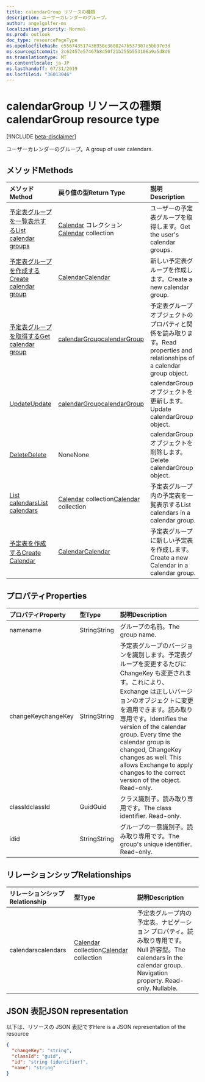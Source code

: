 ```yaml
---
title: calendarGroup リソースの種類
description: ユーザーカレンダーのグループ。
author: angelgolfer-ms
localization_priority: Normal
ms.prod: outlook
doc_type: resourcePageType
ms.openlocfilehash: e556743517436950e3608247b537307e5bb97e3d
ms.sourcegitcommit: 2c62457e57467b8d50f21b255b553106a9a5d8d6
ms.translationtype: MT
ms.contentlocale: ja-JP
ms.lasthandoff: 07/31/2019
ms.locfileid: "36013046"
---
```

# <a name="calendargroup-resource-type"></a><span data-ttu-id="81542-103">calendarGroup リソースの種類</span><span class="sxs-lookup"><span data-stu-id="81542-103">calendarGroup resource type</span></span>

[!INCLUDE [beta-disclaimer](../../includes/beta-disclaimer.md)]

<span data-ttu-id="81542-104">ユーザーカレンダーのグループ。</span><span class="sxs-lookup"><span data-stu-id="81542-104">A group of user calendars.</span></span>

## <a name="methods"></a><span data-ttu-id="81542-105">メソッド</span><span class="sxs-lookup"><span data-stu-id="81542-105">Methods</span></span>

| <span data-ttu-id="81542-106">メソッド</span><span class="sxs-lookup"><span data-stu-id="81542-106">Method</span></span>                                                      | <span data-ttu-id="81542-107">戻り値の型</span><span class="sxs-lookup"><span data-stu-id="81542-107">Return Type</span></span>                        | <span data-ttu-id="81542-108">説明</span><span class="sxs-lookup"><span data-stu-id="81542-108">Description</span></span>                                                   |
| :---------------------------------------------------------- | :--------------------------------- | :------------------------------------------------------------ |
| [<span data-ttu-id="81542-109">予定表グループを一覧表示する</span><span class="sxs-lookup"><span data-stu-id="81542-109">List calendar groups</span></span>](../api/user-list-calendargroups.md)  | <span data-ttu-id="81542-110">[Calendar](calendar.md) コレクション</span><span class="sxs-lookup"><span data-stu-id="81542-110">[Calendar](calendar.md) collection</span></span> | <span data-ttu-id="81542-111">ユーザーの予定表グループを取得します。</span><span class="sxs-lookup"><span data-stu-id="81542-111">Get the user's calendar groups.</span></span>                               |
| [<span data-ttu-id="81542-112">予定表グループを作成する</span><span class="sxs-lookup"><span data-stu-id="81542-112">Create calendar group</span></span>](../api/user-post-calendargroups.md) | [<span data-ttu-id="81542-113">Calendar</span><span class="sxs-lookup"><span data-stu-id="81542-113">Calendar</span></span>](calendar.md)            | <span data-ttu-id="81542-114">新しい予定表グループを作成します。</span><span class="sxs-lookup"><span data-stu-id="81542-114">Create a new calendar group.</span></span>                                  |
| [<span data-ttu-id="81542-115">予定表グループを取得する</span><span class="sxs-lookup"><span data-stu-id="81542-115">Get calendar group</span></span>](../api/calendargroup-get.md)           | [<span data-ttu-id="81542-116">calendarGroup</span><span class="sxs-lookup"><span data-stu-id="81542-116">calendarGroup</span></span>](calendargroup.md)  | <span data-ttu-id="81542-117">予定表グループ オブジェクトのプロパティと関係を読み取ります。</span><span class="sxs-lookup"><span data-stu-id="81542-117">Read properties and relationships of a calendar group object.</span></span> |
| [<span data-ttu-id="81542-118">Update</span><span class="sxs-lookup"><span data-stu-id="81542-118">Update</span></span>](../api/calendargroup-update.md)                    | [<span data-ttu-id="81542-119">calendarGroup</span><span class="sxs-lookup"><span data-stu-id="81542-119">calendarGroup</span></span>](calendargroup.md)  | <span data-ttu-id="81542-120">calendarGroup オブジェクトを更新します。</span><span class="sxs-lookup"><span data-stu-id="81542-120">Update calendarGroup object.</span></span>                                  |
| [<span data-ttu-id="81542-121">Delete</span><span class="sxs-lookup"><span data-stu-id="81542-121">Delete</span></span>](../api/calendargroup-delete.md)                    | <span data-ttu-id="81542-122">None</span><span class="sxs-lookup"><span data-stu-id="81542-122">None</span></span>                               | <span data-ttu-id="81542-123">calendarGroup オブジェクトを削除します。</span><span class="sxs-lookup"><span data-stu-id="81542-123">Delete calendarGroup object.</span></span>                                  |
| [<span data-ttu-id="81542-124">List calendars</span><span class="sxs-lookup"><span data-stu-id="81542-124">List calendars</span></span>](../api/calendargroup-list-calendars.md)    | <span data-ttu-id="81542-125">[Calendar](calendar.md) collection</span><span class="sxs-lookup"><span data-stu-id="81542-125">[Calendar](calendar.md) collection</span></span> | <span data-ttu-id="81542-126">予定表グループ内の予定表を一覧表示する</span><span class="sxs-lookup"><span data-stu-id="81542-126">List calendars in a calendar group.</span></span>                           |
| [<span data-ttu-id="81542-127">予定表を作成する</span><span class="sxs-lookup"><span data-stu-id="81542-127">Create Calendar</span></span>](../api/calendargroup-post-calendars.md)   | [<span data-ttu-id="81542-128">Calendar</span><span class="sxs-lookup"><span data-stu-id="81542-128">Calendar</span></span>](calendar.md)            | <span data-ttu-id="81542-129">予定表グループに新しい予定表を作成します。</span><span class="sxs-lookup"><span data-stu-id="81542-129">Create a new Calendar in a calendar group.</span></span>                    |

## <a name="properties"></a><span data-ttu-id="81542-130">プロパティ</span><span class="sxs-lookup"><span data-stu-id="81542-130">Properties</span></span>

| <span data-ttu-id="81542-131">プロパティ</span><span class="sxs-lookup"><span data-stu-id="81542-131">Property</span></span>  | <span data-ttu-id="81542-132">型</span><span class="sxs-lookup"><span data-stu-id="81542-132">Type</span></span>   | <span data-ttu-id="81542-133">説明</span><span class="sxs-lookup"><span data-stu-id="81542-133">Description</span></span>                                                                                                                                                                                               |
| :-------- | :----- | :-------------------------------------------------------------------------------------------------------------------------------------------------------------------------------------------------------- |
| <span data-ttu-id="81542-134">name</span><span class="sxs-lookup"><span data-stu-id="81542-134">name</span></span>      | <span data-ttu-id="81542-135">String</span><span class="sxs-lookup"><span data-stu-id="81542-135">String</span></span> | <span data-ttu-id="81542-136">グループの名前。</span><span class="sxs-lookup"><span data-stu-id="81542-136">The group name.</span></span>                                                                                                                                                                                           |
| <span data-ttu-id="81542-137">changeKey</span><span class="sxs-lookup"><span data-stu-id="81542-137">changeKey</span></span> | <span data-ttu-id="81542-138">String</span><span class="sxs-lookup"><span data-stu-id="81542-138">String</span></span> | <span data-ttu-id="81542-p101">予定表グループのバージョンを識別します。予定表グループを変更するたびに ChangeKey も変更されます。これにより、Exchange は正しいバージョンのオブジェクトに変更を適用できます。読み取り専用です。</span><span class="sxs-lookup"><span data-stu-id="81542-p101">Identifies the version of the calendar group. Every time the calendar group is changed, ChangeKey changes as well. This allows Exchange to apply changes to the correct version of the object. Read-only.</span></span> |
| <span data-ttu-id="81542-143">classId</span><span class="sxs-lookup"><span data-stu-id="81542-143">classId</span></span>   | <span data-ttu-id="81542-144">Guid</span><span class="sxs-lookup"><span data-stu-id="81542-144">Guid</span></span>   | <span data-ttu-id="81542-p102">クラス識別子。読み取り専用です。</span><span class="sxs-lookup"><span data-stu-id="81542-p102">The class identifier. Read-only.</span></span>                                                                                                                                                                          |
| <span data-ttu-id="81542-147">id</span><span class="sxs-lookup"><span data-stu-id="81542-147">id</span></span>        | <span data-ttu-id="81542-148">String</span><span class="sxs-lookup"><span data-stu-id="81542-148">String</span></span> | <span data-ttu-id="81542-p103">グループの一意識別子。読み取り専用です。</span><span class="sxs-lookup"><span data-stu-id="81542-p103">The group's unique identifier. Read-only.</span></span>                                                                                                                                                                 |

## <a name="relationships"></a><span data-ttu-id="81542-151">リレーションシップ</span><span class="sxs-lookup"><span data-stu-id="81542-151">Relationships</span></span>

| <span data-ttu-id="81542-152">リレーションシップ</span><span class="sxs-lookup"><span data-stu-id="81542-152">Relationship</span></span> | <span data-ttu-id="81542-153">型</span><span class="sxs-lookup"><span data-stu-id="81542-153">Type</span></span>                               | <span data-ttu-id="81542-154">説明</span><span class="sxs-lookup"><span data-stu-id="81542-154">Description</span></span>                                                                    |
| :----------- | :--------------------------------- | :----------------------------------------------------------------------------- |
| <span data-ttu-id="81542-155">calendars</span><span class="sxs-lookup"><span data-stu-id="81542-155">calendars</span></span>    | <span data-ttu-id="81542-156">[Calendar](calendar.md) collection</span><span class="sxs-lookup"><span data-stu-id="81542-156">[Calendar](calendar.md) collection</span></span> | <span data-ttu-id="81542-p104">予定表グループ内の予定表。ナビゲーション プロパティ。読み取り専用です。Null 許容型。</span><span class="sxs-lookup"><span data-stu-id="81542-p104">The calendars in the calendar group. Navigation property. Read-only. Nullable.</span></span> |

## <a name="json-representation"></a><span data-ttu-id="81542-161">JSON 表記</span><span class="sxs-lookup"><span data-stu-id="81542-161">JSON representation</span></span>

<span data-ttu-id="81542-162">以下は、リソースの JSON 表記です</span><span class="sxs-lookup"><span data-stu-id="81542-162">Here is a JSON representation of the resource</span></span>

<!-- {
  "blockType": "resource",
  "optionalProperties": [
    "calendars"
  ],
  "keyProperty": "id",
  "@odata.type": "microsoft.graph.calendarGroup"
}-->

```json
{
  "changeKey": "string",
  "classId": "guid",
  "id": "string (identifier)",
  "name": "string"
}
```

<!-- uuid: 8fcb5dbc-d5aa-4681-8e31-b001d5168d79
2015-10-25 14:57:30 UTC -->

<!--
{
  "type": "#page.annotation",
  "description": "calendarGroup resource",
  "keywords": "",
  "section": "documentation",
  "tocPath": "",
  "suppressions": []
}
-->
